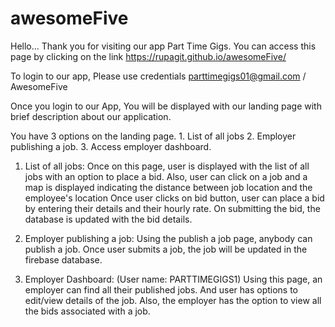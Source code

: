 # awesomeFive

Hello... Thank you for visiting our app Part Time Gigs. You can access this page by clicking on the link https://rupagit.github.io/awesomeFive/

To login to our app, Please use credentials parttimegigs01@gmail.com / AwesomeFive

Once you login to our App, You will be displayed with our landing page with brief description about our application. 

You have 3 options on the landing page. 
     1. List of all jobs 
     2. Employer publishing a job.
     3. Access employer dashboard. 

1. List of all jobs: Once on this page, user is displayed with the list of all jobs with an option to place a bid. 
   Also, user can click on a job and a map is displayed indicating the distance between job location and the employee's location 
   Once user clicks on bid button, user can place a bid by entering their details and their hourly rate. On submitting the bid, the database is updated with the bid details. 

2. Employer publishing a job: Using the publish a job page, anybody can publish a job. Once user submits a job, the job will be updated in the firebase database. 

3. Employer Dashboard: (User name: PARTTIMEGIGS1)
     Using this page, an employer can find all their published jobs. And user has options to edit/view details of the job. Also, the employer has the option to view all the bids associated with a job. 
    
